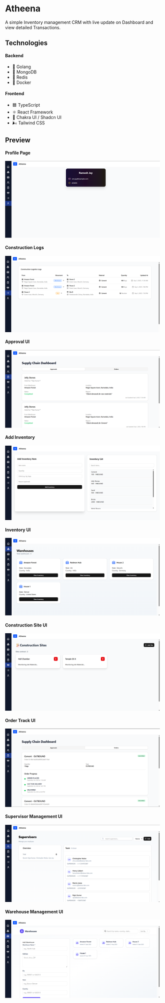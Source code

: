 # Atheena
A simple Inventory management CRM with live update on Dashboard and view detailed Transactions.

## Technologies
#### Backend 
- 🐹 Golang
- 🍃 MongoDB
- 🧠 Redis
- 🐳 Docker

#### Frontend
- 🟦 TypeScript
- ⚛️ React Framework
- 🎨 Chakra UI / Shadcn UI
- 🌬️ Tailwind CSS

## Preview
#### Profile Page
![Profile Page](https://github.com/Ivan2001otp/Atheena/blob/main/frontend/src/assets/outputs/profile-page.png)


#### Construction Logs
![Construction Logs](https://github.com/Ivan2001otp/Atheena/blob/main/frontend/src/assets/outputs/construction-logs.png)


#### Approval UI
![Approval UI](https://github.com/Ivan2001otp/Atheena/blob/main/frontend/src/assets/outputs/approval-ui.png)


#### Add Inventory
![Add Inventory](https://github.com/Ivan2001otp/Atheena/blob/main/frontend/src/assets/outputs/add-inventory-ui2.png)


#### Inventory UI
![Inventory UI](https://github.com/Ivan2001otp/Atheena/blob/main/frontend/src/assets/outputs/inventory-management-ui1.png)


#### Construction Site UI
![Construction Site UI](https://github.com/Ivan2001otp/Atheena/blob/main/frontend/src/assets/outputs/construction-site.png)



#### Order Track UI
![Order Track UI](https://github.com/Ivan2001otp/Atheena/blob/main/frontend/src/assets/outputs/order-track-ui.png)


#### Supervisor Management UI
![Supervisor Management UI](https://github.com/Ivan2001otp/Atheena/blob/main/frontend/src/assets/outputs/supevisor-management-ui.png)


#### Warehouse Management UI
![Warehouse Management UI](https://github.com/Ivan2001otp/Atheena/blob/main/frontend/src/assets/outputs/warehouse-management-ui.png)
